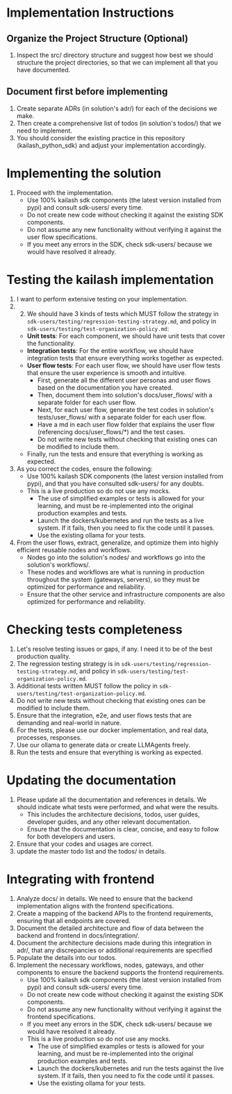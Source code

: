 # Implementation Instructions

## Organize the Project Structure (Optional)
1. Inspect the src/ directory structure and suggest how best we should structure the project directories, so that we can implement all that you have documented.

## Document first before implementing
1. Create separate ADRs (in solution's adr/) for each of the decisions we make.
2. Then create a comprehensive list of todos (in solution's todos/) that we need to implement.
3. You should consider the existing practice in this repository (kailash_python_sdk) and adjust your implementation accordingly.  

# Implementing the solution
1. Proceed with the implementation.
   - Use 100% kailash sdk components (the latest version installed from pypi) and consult sdk-users/ every time.
   - Do not create new code without checking it against the existing SDK components.
   - Do not assume any new functionality without verifying it against the user flow specifications.
   - If you meet any errors in the SDK, check sdk-users/ because we would have resolved it already.

# Testing the kailash implementation
1. I want to perform extensive testing on your implementation.
2. 2. We should have 3 kinds of tests which MUST follow the strategy in `sdk-users/testing/regression-testing-strategy.md`, and policy in `sdk-users/testing/test-organization-policy.md`:
   - **Unit tests**: For each component, we should have unit tests that cover the functionality.
   - **Integration tests**: For the entire workflow, we should have integration tests that ensure everything works together as expected.
   - **User flow tests**: For each user flow, we should have user flow tests that ensure the user experience is smooth and intuitive.
     - First, generate all the different user personas and user flows based on the documentation you have created.
     - Then, document them into solution's docs/user_flows/ with a separate folder for each user flow.
     - Next, for each user flow, generate the test codes in solution's tests/user_flows/ with a separate folder for each user flow. 
     - Have a md in each user flow folder that explains the user flow (referencing docs/user_flows/*) and the test cases.
     - Do not write new tests without checking that existing ones can be modified to include them.
   - Finally, run the tests and ensure that everything is working as expected.
3. As you correct the codes, ensure the following:
   - Use 100% kailash SDK components (the latest version installed from pypi), and that you have consulted sdk-users/ for any doubts.
   - This is a live production so do not use any mocks.
     - The use of simplified examples or tests is allowed for your learning, and must be re-implemented into the original production examples and tests.
     - Launch the dockers/kubernetes and run the tests as a live system. If it fails, then you need to fix the code until it passes.
     - Use the existing ollama for your tests.
4. From the user flows, extract, generalize, and optimize them into highly efficient reusable nodes and workflows.
   - Nodes go into the solution's nodes/ and workflows go into the solution's workflows/.
   - These nodes and workflows are what is running in production throughout the system (gateways, servers), so they must be optimized for performance and reliability.
   - Ensure that the other service and infrastructure components are also optimized for performance and reliability.

# Checking tests completeness
1. Let's resolve testing issues or gaps, if any. I need it to be of the best production quality.
2. The regression testing strategy is in `sdk-users/testing/regression-testing-strategy.md`, and policy in `sdk-users/testing/test-organization-policy.md`.
3. Additional tests written MUST follow the policy in `sdk-users/testing/test-organization-policy.md`.
4. Do not write new tests without checking that existing ones can be modified to include them.
5. Ensure that the integration, e2e, and user flows tests that are demanding and real-world in nature.
6. For the tests, please use our docker implementation, and real data, processes, responses.
7. Use our ollama to generate data or create LLMAgents freely. 
8. Run the tests and ensure that everything is working as expected.

# Updating the documentation
1. Please update all the documentation and references in details. We should indicate what tests were performed, and what were the results.
   - This includes the architecture decisions, todos, user guides, developer guides, and any other relevant documentation.
   - Ensure that the documentation is clear, concise, and easy to follow for both developers and users.
2. Ensure that your codes and usages are correct.   
3. update the master todo list and the todos/ in details.

# Integrating with frontend
1. Analyze docs/ in details. We need to ensure that the backend implementation aligns with the frontend specifications.
2. Create a mapping of the backend APIs to the frontend requirements, ensuring that all endpoints are covered.
3. Document the detailed architecture and flow of data between the backend and frontend in docs/integration/.
4. Document the architecture decisions made during this integration in adr/, that any discrepancies or additional requirements are specified
5. Populate the details into our todos.
6. Implement the necessary workflows, nodes, gateways, and other components to ensure the backend supports the frontend requirements.
   - Use 100% kailash sdk components (the latest version installed from pypi) and consult sdk-users/ every time.
   - Do not create new code without checking it against the existing SDK components.
   - Do not assume any new functionality without verifying it against the frontend specifications.
   - If you meet any errors in the SDK, check sdk-users/ because we would have resolved it already.
   - This is a live production so do not use any mocks.
     - The use of simplified examples or tests is allowed for your learning, and must be re-implemented into the original production examples and tests.
     - Launch the dockers/kubernetes and run the tests against the live system. If it fails, then you need to fix the code until it passes.
     - Use the existing ollama for your tests.
